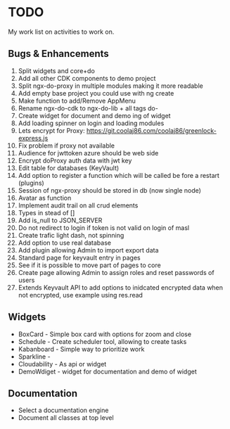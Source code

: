 # TODO
My work list on activities to work on.

## Bugs & Enhancements
1. Split widgets and core+do
1. Add all other CDK components to demo project 
1. Split ngx-do-proxy in multiple modules making it more readable
1. Add empty base project you could use with ng create
1. Make function to add/Remove AppMenu  
1. Rename ngx-do-cdk to ngx-do-lib + all tags do-
1. Create widget for document and demo ing of widget
1. Add loading spinner on login and loading modules
1. Lets encrypt for Proxy: https://git.coolaj86.com/coolaj86/greenlock-express.js
1. Fix problem if proxy not available
1. Audience for jwttoken azure should be web side 
1. Encrypt doProxy auth data with jwt key
1. Edit table for databases (KeyVault)
1. Add option to register a function which will be called be fore a restart (plugins)
1. Session of ngx-proxy should be stored in db (now single node)
1. Avatar as function
1. Implement audit trail on all crud elements
1. Types in stead of []
1. Add is_null to JSON_SERVER
1. Do not redirect to login if token is not valid on login of masl
1. Create trafic light dash, not spinning
1. Add option to use real database
1. Add plugin allowing Admin to import export data
1. Standard page for keyvault entry in pages
1. See if it is possible to move part of pages to core
1. Create page allowing Admin to assign roles and reset passwords of users
1. Extends Keyvault API to add options to inidcated encrypted data when not encrypted, use example using res.read


## Widgets
* BoxCard - Simple box card with options for zoom and close
* Schedule - Create scheduler tool, allowing to create  tasks
* Kabanboard - Simple way to prioritize work
* Sparkline - 
* Cloudability - As api or widget
* DemoWdiget - widget for documentation and demo of widget

## Documentation
* Select a documentation engine
* Document all classes at top level


